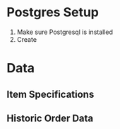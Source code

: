 # Postgres Setup

1. Make sure Postgresql is installed
2. Create 


# Data

## Item Specifications

## Historic Order Data